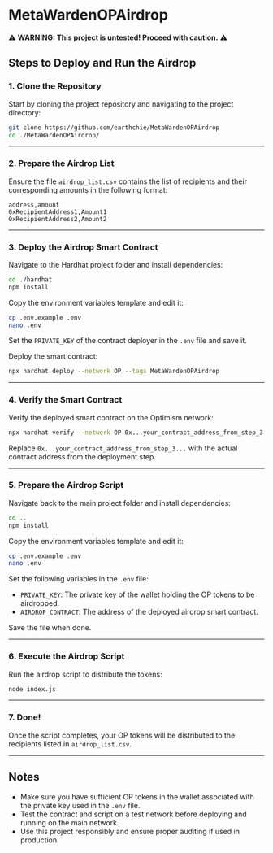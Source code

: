 # MetaWardenOPAirdrop

⚠️ **WARNING: This project is untested! Proceed with caution.** ⚠️


## Steps to Deploy and Run the Airdrop

### 1. Clone the Repository
Start by cloning the project repository and navigating to the project directory:
```bash
git clone https://github.com/earthchie/MetaWardenOPAirdrop
cd ./MetaWardenOPAirdrop/
```

---

### 2. Prepare the Airdrop List
Ensure the file `airdrop_list.csv` contains the list of recipients and their corresponding amounts in the following format:
```
address,amount
0xRecipientAddress1,Amount1
0xRecipientAddress2,Amount2
```

---

### 3. Deploy the Airdrop Smart Contract
Navigate to the Hardhat project folder and install dependencies:
```bash
cd ./hardhat
npm install
```

Copy the environment variables template and edit it:
```bash
cp .env.example .env
nano .env
```

Set the `PRIVATE_KEY` of the contract deployer in the `.env` file and save it.

Deploy the smart contract:
```bash
npx hardhat deploy --network OP --tags MetaWardenOPAirdrop
```

---

### 4. Verify the Smart Contract
Verify the deployed smart contract on the Optimism network:
```bash
npx hardhat verify --network OP 0x...your_contract_address_from_step_3...
```

Replace `0x...your_contract_address_from_step_3...` with the actual contract address from the deployment step.

---

### 5. Prepare the Airdrop Script
Navigate back to the main project folder and install dependencies:
```bash
cd ..
npm install
```

Copy the environment variables template and edit it:
```bash
cp .env.example .env
nano .env
```

Set the following variables in the `.env` file:
- `PRIVATE_KEY`: The private key of the wallet holding the OP tokens to be airdropped.
- `AIRDROP_CONTRACT`: The address of the deployed airdrop smart contract.

Save the file when done.

---

### 6. Execute the Airdrop Script
Run the airdrop script to distribute the tokens:
```bash
node index.js
```

---

### 7. Done!
Once the script completes, your OP tokens will be distributed to the recipients listed in `airdrop_list.csv`.

---

## Notes
- Make sure you have sufficient OP tokens in the wallet associated with the private key used in the `.env` file.
- Test the contract and script on a test network before deploying and running on the main network.
- Use this project responsibly and ensure proper auditing if used in production.